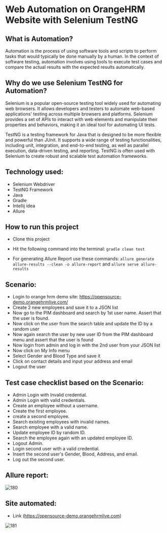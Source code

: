 # Web Automation on OrangeHRM Website with Selenium TestNG

## What is Automation?

Automation is the process of using software tools and scripts to perform tasks that would typically be done manually by a human. In the context of software testing, automation involves using tools to execute test cases and compare the actual results with the expected results automatically.

## Why do we use Selenium TestNG for Automation?

Selenium is a popular open-source testing tool widely used for automating web browsers. It allows developers and testers to automate web-based applications' testing across multiple browsers and platforms. Selenium provides a set of APIs to interact with web elements and manipulate their properties and behaviors, making it an ideal tool for automating UI tests.

TestNG is a testing framework for Java that is designed to be more flexible and powerful than JUnit. It supports a wide range of testing functionalities, including unit, integration, and end-to-end testing, as well as parallel execution, data-driven testing, and reporting. TestNG is often used with Selenium to create robust and scalable test automation frameworks.

## Technology used:
- Selenium Webdriver
- TestNG Framework
- Java
- Gradle
- Intellij idea
- Allure

## How to run this project

- Clone this project
- Hit the following command into the terminal:
 ```gradle clean test```
 
- For generating Allure Report use these commands:
```allure generate allure-results --clean -o allure-report``` and
```allure serve allure-results```

## Scenario:

- Login to orange hrm demo site: https://opensource-demo.orangehrmlive.com/
- Create 2 new employees and save it to a JSON list
- Now go to the PIM dashboard and search by 1st user name. Assert that the user is found.
- Now click on the user from the search table and update the ID by a random user
- Now again search the user by new user ID from the PIM dashboard menu and assert that the user is found
- Now login from admin and log in with the 2nd user from your JSON list
- Now click on My Info menu
- Select Gender and Blood Type and save it
- Click on contact details and input your address and email
- Logout the user

## Test case checklist based on the Scenario:

- Admin Login with Invalid credential. 
- Admin Login with valid credentials.
- Create an employee without a username.
- Create the first employee.
- create a second employee.
- Search existing employees with invalid names.
- Search employee with a valid name.
- Update employee ID by random ID.
- Search the employee again with an updated employee ID.
- Logout Admin.
- Login second user with a valid credential. 
- Insert the second user's Gender, Blood, Address, and email. 
- Log out the second user. 


## Allure report:

![180](https://github.com/zafir100100/TestNG-orangehrmdemo/blob/master/assets/allure-report.png)


## Site automated:
  - Link (https://opensource-demo.orangehrmlive.com)

![181](https://github.com/zafir100100/TestNG-orangehrmdemo/blob/master/assets/orangehrmdemo.png)

